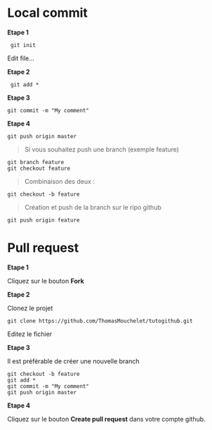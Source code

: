 # Local commit

**Etape 1**

     git init

Edit file...

**Etape 2**

     git add *

**Etape 3**

    git commit -m "My comment"

**Etape 4**

    git push origin master

> Si vous souhaitez push une branch (exemple feature)

    git branch feature
    git checkout feature
 
> Combinaison des deux :

    git checkout -b feature

> Création et push de la branch sur le ripo github

    git push origin feature

# Pull request

**Etape 1**

Cliquez sur le bouton **Fork**

**Etape 2**

Clonez le projet

    git clone https://github.com/ThomasMouchelet/tutogithub.git

Editez le fichier

**Etape 3**

Il est préférable de créer une nouvelle branch

    git checkout -b feature
    git add *
    git commit -m "My comment"
    git push origin master

**Etape 4**

Cliquez sur le bouton **Create pull request** dans votre compte github.